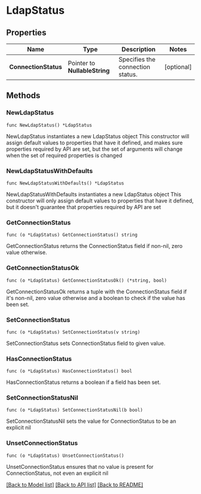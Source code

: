 # LdapStatus

## Properties

Name | Type | Description | Notes
------------ | ------------- | ------------- | -------------
**ConnectionStatus** | Pointer to **NullableString** | Specifies the connection status. | [optional] 

## Methods

### NewLdapStatus

`func NewLdapStatus() *LdapStatus`

NewLdapStatus instantiates a new LdapStatus object
This constructor will assign default values to properties that have it defined,
and makes sure properties required by API are set, but the set of arguments
will change when the set of required properties is changed

### NewLdapStatusWithDefaults

`func NewLdapStatusWithDefaults() *LdapStatus`

NewLdapStatusWithDefaults instantiates a new LdapStatus object
This constructor will only assign default values to properties that have it defined,
but it doesn't guarantee that properties required by API are set

### GetConnectionStatus

`func (o *LdapStatus) GetConnectionStatus() string`

GetConnectionStatus returns the ConnectionStatus field if non-nil, zero value otherwise.

### GetConnectionStatusOk

`func (o *LdapStatus) GetConnectionStatusOk() (*string, bool)`

GetConnectionStatusOk returns a tuple with the ConnectionStatus field if it's non-nil, zero value otherwise
and a boolean to check if the value has been set.

### SetConnectionStatus

`func (o *LdapStatus) SetConnectionStatus(v string)`

SetConnectionStatus sets ConnectionStatus field to given value.

### HasConnectionStatus

`func (o *LdapStatus) HasConnectionStatus() bool`

HasConnectionStatus returns a boolean if a field has been set.

### SetConnectionStatusNil

`func (o *LdapStatus) SetConnectionStatusNil(b bool)`

 SetConnectionStatusNil sets the value for ConnectionStatus to be an explicit nil

### UnsetConnectionStatus
`func (o *LdapStatus) UnsetConnectionStatus()`

UnsetConnectionStatus ensures that no value is present for ConnectionStatus, not even an explicit nil

[[Back to Model list]](../README.md#documentation-for-models) [[Back to API list]](../README.md#documentation-for-api-endpoints) [[Back to README]](../README.md)


